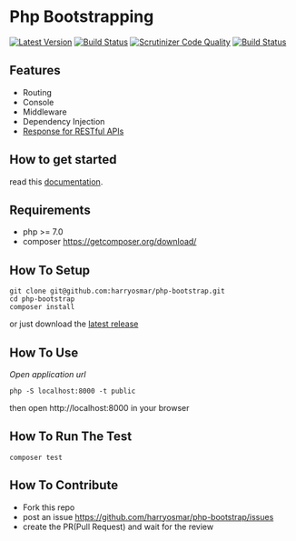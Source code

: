 # Php Bootstrapping

[![Latest Version](https://img.shields.io/github/release/harryosmar/php-bootstrap.svg?style=flat-square)](https://github.com/harryosmar/php-bootstrap/releases)
[![Build Status](https://travis-ci.org/harryosmar/php-bootstrap.svg?branch=master)](https://travis-ci.org/harryosmar/php-bootstrap)
[![Scrutinizer Code Quality](https://scrutinizer-ci.com/g/harryosmar/php-bootstrap/badges/quality-score.png?b=master)](https://scrutinizer-ci.com/g/harryosmar/php-bootstrap/?branch=master)
[![Build Status](https://scrutinizer-ci.com/g/harryosmar/php-bootstrap/badges/build.png?b=master)](https://scrutinizer-ci.com/g/harryosmar/php-bootstrap/build-status/master)

## Features
- Routing
- Console
- Middleware
- Dependency Injection
- [Response for RESTful APIs](https://packagist.org/packages/harryosmar/php-restful-api-response)

## How to get started

read this [documentation](https://github.com/harryosmar/php-bootstrap/blob/master/doc.md).

## Requirements
- php >= 7.0
- composer https://getcomposer.org/download/

## How To Setup
```
git clone git@github.com:harryosmar/php-bootstrap.git
cd php-bootstrap
composer install
```

or just download the [latest release](https://github.com/harryosmar/php-bootstrap/releases)


## How To Use
*Open application url*
```
php -S localhost:8000 -t public
```
then open http://localhost:8000 in your browser


## How To Run The Test
```
composer test
```

## How To Contribute
- Fork this repo
- post an issue https://github.com/harryosmar/php-bootstrap/issues
- create the PR(Pull Request) and wait for the review

